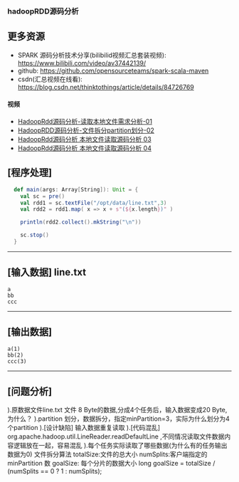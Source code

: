 ### hadoopRDD源码分析

## 更多资源
- SPARK 源码分析技术分享(bilibilid视频汇总套装视频): https://www.bilibili.com/video/av37442139/
- github: https://github.com/opensourceteams/spark-scala-maven
- csdn(汇总视频在线看): https://blog.csdn.net/thinktothings/article/details/84726769

#### 视频
- [HadoopRdd源码分析-读取本地文件需求分析-01](https://youtu.be/PtNo5S3g3zc "HadoopRdd源码分析-读取本地文件需求分析-01") 
- [HadoopRDD源码分析-文件拆分partition划分-02](https://youtu.be/kesUJxGBWFA "HadoopRDD源码分析-文件拆分partition划分-02")
- [HadoopRdd源码分析 本地文件读取源码分析 03](https://youtu.be/EuNaoJhK-x4 "HadoopRdd源码分析 本地文件读取源码分析 03")
- [HadoopRdd源码分析 本地文件读取源码分析 04](https://youtu.be/GcPi9b-iltE "HadoopRdd源码分析 本地文件读取源码分析 04")






[程序处理]
-------------------------
```scala
  def main(args: Array[String]): Unit = {
    val sc = pre()
    val rdd1 = sc.textFile("/opt/data/line.txt",3)
    val rdd2 = rdd1.map( x => x + s"(${x.length})" )

    println(rdd2.collect().mkString("\n"))

    sc.stop()
  }
```
-------------------------
[输入数据] line.txt
-------------------------
    a
    bb
    ccc
-------------------------

## [输出数据]

    a(1)
    bb(2)
    ccc(3)

-------------------------

## [问题分析]

).原数据文件line.txt 文件 8 Byte的数据,分成4个任务后，输入数据变成20 Byte,为什么？
).partition 划分，数据拆分，指定minPartition=3，实际为什么划分为4个partition
).[设计缺陷] 输入数据重复读取
).[代码混乱] org.apache.hadoop.util.LineReader.readDefaultLine ,不同情况读取文件数据内容逻辑放在一起，容易混乱
).每个任务实际读取了哪些数据(为什么有的任务输出数据为0)
  文件拆分算法
  totalSize:文件的总大小
  numSplits:客户端指定的 minPartition 数
  goalSize: 每个分片的数据大小 
  long goalSize = totalSize / (numSplits == 0 ? 1 : numSplits);







